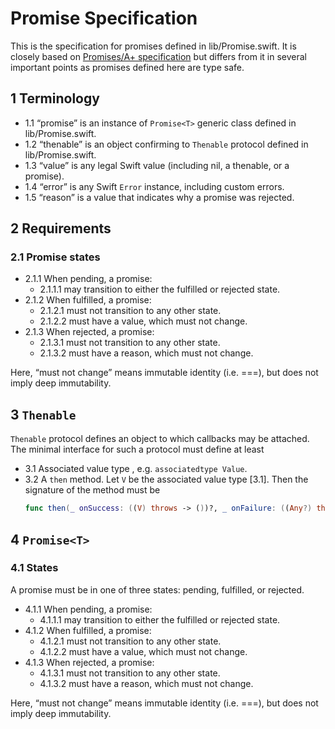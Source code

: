#  Promise Specification

This is the specification for promises defined in lib/Promise.swift. It is closely based on [Promises/A+ specification](https://promisesaplus.com/) but differs from it in several important points as promises defined here are type safe.

## 1 Terminology

+ 1.1 “promise” is an instance of `Promise<T>` generic class defined in lib/Promise.swift.
+ 1.2 “thenable” is an object confirming to `Thenable` protocol defined in lib/Promise.swift.
+ 1.3 “value” is any legal Swift value (including nil, a thenable, or a promise).
+ 1.4 “error” is any Swift `Error` instance, including custom errors.
+ 1.5 “reason” is a value that indicates why a promise was rejected.

## 2 Requirements

### 2.1 Promise states

+ 2.1.1 When pending, a promise:
    + 2.1.1.1 may transition to either the fulfilled or rejected state.
+ 2.1.2 When fulfilled, a promise:
    + 2.1.2.1 must not transition to any other state.
    + 2.1.2.2 must have a value, which must not change.
+ 2.1.3 When rejected, a promise:
    + 2.1.3.1 must not transition to any other state.
    + 2.1.3.2 must have a reason, which must not change.
    
Here, “must not change” means immutable identity (i.e. ===), but does not imply deep immutability.

## 3 `Thenable`

`Thenable` protocol defines an object to which callbacks may be attached. The minimal interface for such a protocol must define at least

+ 3.1 Associated value type , e.g. `associatedtype Value`.
+ 3.2 A `then` method. Let `V` be the associated value type [3.1]. Then the signature of the method must be
  ```Swift
  func then(_ onSuccess: ((V) throws -> ())?, _ onFailure: ((Any?) throws -> ())?)
  ```

## 4 `Promise<T>`

### 4.1 States

A promise must be in one of three states: pending, fulfilled, or rejected.

+ 4.1.1 When pending, a promise:
    + 4.1.1.1 may transition to either the fulfilled or rejected state.
+ 4.1.2 When fulfilled, a promise:
    + 4.1.2.1 must not transition to any other state.
    + 4.1.2.2 must have a value, which must not change.
+ 4.1.3 When rejected, a promise:
    + 4.1.3.1 must not transition to any other state.
    + 4.1.3.2 must have a reason, which must not change.
    
Here, “must not change” means immutable identity (i.e. ===), but does not imply deep immutability.

